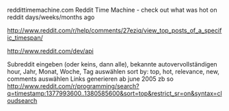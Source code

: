 reddittimemachine.com
Reddit Time Machine - check out what was hot on reddit days/weeks/months ago

http://www.reddit.com/r/help/comments/27eziq/view_top_posts_of_a_specific_timespan/

http://www.reddit.com/dev/api

Subreddit eingeben (oder keins, dann alle), bekannte autovervollständigen
hour, Jahr, Monat, Woche, Tag auswählen
sort by: top, hot, relevance, new, comments auswählen
Links generieren ab june 2005
zb so
http://www.reddit.com/r/programming/search?q=timestamp:1377993600..1380585600&sort=top&restrict_sr=on&syntax=cloudsearch